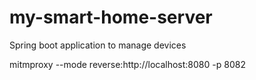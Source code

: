 # my-smart-home-server
Spring boot application to manage devices

mitmproxy --mode reverse:http://localhost:8080 -p 8082